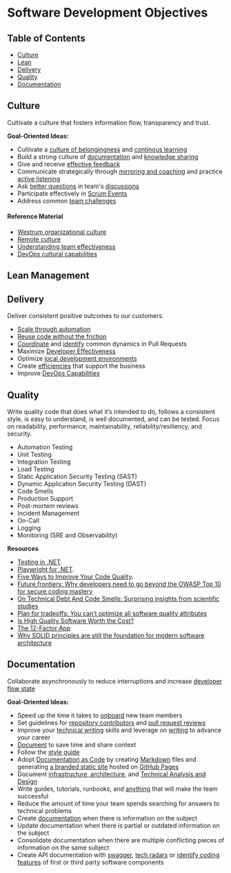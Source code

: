 # Software Development Objectives

## Table of Contents

- [Culture](#culture)
- [Lean](#lean)
- [Delivery](#delivery)
- [Quality](#quality)
- [Documentation](#documentation)

## Culture

Cultivate a culture that fosters information flow, transparency and trust.

**Goal-Oriented Ideas:**

- Cultivate a [culture of belongingness](https://docs.microsoft.com/en-us/learn/modules/cultivate-culture-belongingness/) and [continous learning](professional-development.md)
- Build a strong culture of [documentation](#documentation) and [knowledge sharing](https://github.com/readme/guides/public-documentation)
- Give and receive [effective feedback](https://docs.microsoft.com/en-us/learn/modules/give-receive-effective-feedback/)
- Communicate strategically through [mirroring and coaching](https://docs.microsoft.com/en-us/learn/modules/communicate-strategically-mirror-coach/) and practice [active listening](https://docs.microsoft.com/en-us/learn/modules/practice-active-listening/)
- Ask [better questions](https://stackoverflow.com/help/how-to-ask) in team's [discussions](https://docs.github.com/en/discussions)
- Participate effectively in [Scrum Events](https://scrumguides.org/scrum-guide.html#scrum-events)
- Address common [team challenges](https://www.atlassian.com/team-playbook)

#### Reference Material
- [Westrum organizational culture](https://cloud.google.com/architecture/devops/devops-culture-westrum-organizational-culture)
- [Remote culture](https://about.gitlab.com/company/culture/all-remote/)
- [Understanding team effectiveness](https://rework.withgoogle.com/guides/understanding-team-effectiveness/steps/introduction/)
- [DevOps cultural capabilities](https://cloud.google.com/architecture/devops/capabilities#cultural-capabilities)

## Lean Management


## Delivery

Deliver consistent positive outcomes to our customers.

- [Scale through automation](https://octoverse.github.com/writing-code-faster/#scale-through-automation)
- [Reuse code without the friction](https://octoverse.github.com/writing-code-faster/#reusing-code-without-the-friction)
- [Coordinate](https://octoverse.github.com/writing-code-faster/#coordinating-pull-requests) and [identify](https://www.pluralsight.com/blog/tutorials/code-review) common dynamics in Pull Requests
- Maximize [Developer Effectiveness](https://martinfowler.com/articles/developer-effectiveness.html)
- Optimize [local development environments](https://github.com/readme/guides/developer-onboarding)
- Create [efficiencies](https://docs.microsoft.com/en-us/learn/paths/devops-dojo-white-belt-foundation/) that support the business
- Improve [DevOps Capabilities](https://cloud.google.com/architecture/devops/capabilities#technical-capabilities)

## Quality

Write quality code that does what it’s intended to do, follows a consistent style, is easy to understand, is well documented, and can be tested. 
Focus on readability, performance, maintainability, reliability/resiliency, and security.
  
* Automation Testing
* Unit Testing
* Integration Testing
* Load Testing
* Static Application Security Testing (SAST)
* Dynamic Application Security Testing (DAST)
* Code Smells
* Production Support
* Post-mortem reviews
* Incident Management
* On-Call
* Logging
* Monitoring (SRE and Observability)

**Resources**

* [Testing in .NET](https://docs.microsoft.com/en-us/dotnet/core/testing/).
* [Playwright for .NET](https://playwright.dev/dotnet/docs/intro).
* [Five Ways to Improve Your Code Quality](https://blog.sonatype.com/five-ways-to-improve-your-code-quality).
* [Future frontiers: Why developers need to go beyond the OWASP Top 10 for secure coding mastery](https://discover.securecodewarrior.com/OWASP-Top-10-and-beyond-whitepaper.html)
* [On Technical Debt And Code Smells: Surprising insights from scientific studies](https://www.scrum.org/resources/blog/technical-debt-and-code-smells-surprising-insights-scientific-studies)
* [Plan for tradeoffs: You can’t optimize all software quality attributes](https://stackoverflow.blog/2022/01/17/plan-for-tradeoffs-you-cant-optimize-all-software-quality-attributes)
* [Is High Quality Software Worth the Cost?](https://martinfowler.com/articles/is-quality-worth-cost.html)
* [The 12-Factor App](https://12factor.net/)
* [Why SOLID principles are still the foundation for modern software architecture](https://stackoverflow.blog/2021/11/01/why-solid-principles-are-still-the-foundation-for-modern-software-architecture/)

## Documentation

Collaborate asynchronously to reduce interruptions and increase [developer flow state](https://stackoverflow.blog/2018/09/10/developer-flow-state-and-its-impact-on-productivity/)

**Goal-Oriented Ideas:**

- Speed up the time it takes to [onboard](https://blog.hackerrank.com/creating-seamless-virtual-onboarding-experience-developers/) new team members
- Set guidelines for [repository contributors](https://docs.github.com/en/communities/setting-up-your-project-for-healthy-contributions/setting-guidelines-for-repository-contributors) and [pull request reviews](https://google.github.io/eng-practices/review)
- Improve your [technical writing](https://developers.google.com/tech-writing) skills and leverage on [writing](https://stackoverflow.blog/2021/08/09/how-writing-can-advance-your-career-as-a-developer/) to advance your career
- [Document](https://github.com/readme/guides/code-as-documentation) to save time and share context
- Follow the [style guide](https://google.github.io/eng-practices/review)
- Adopt [Documentation as Code](https://www.docslikecode.com/) by creating [Markdown](https://guides.github.com/features/mastering-markdown) files and generating [a branded static site](https://squidfunk.github.io/mkdocs-material) hosted on [GitHub Pages](https://pages.github.com/)
- Document [infrastructure, architecture](https://www.archimatetool.com/), and [Technical Analysis and Design](https://plantuml.com/)
- Write guides, tutorials, runbooks, and [anything](https://about.gitlab.com/company/culture/all-remote/handbook-first-documentation) that will make the team successful
- Reduce the amount of time your team spends searching for answers to technical problems
- Create [documentation](https://octoverse.github.com/creating-documentation) when there is information on the subject
- Update documentation when there is partial or outdated information on the subject
- Consolidate documentation when there are multiple conflicting pieces of information on the same subject
- Create API documentation with [swagger](https://swagger.io/), [tech radars](https://radar.thoughtworks.com/) or [identify coding features](https://github.com/Microsoft/ApplicationInspector) of first or third party software components




